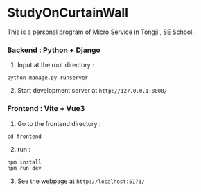 # StudyOnCurtainWall
This is a personal program of Micro Service in Tongji , SE School.



### Backend : Python + Django

1. Input at the root directory : 

```
python manage.py runserver
```

2. Start development server at `http://127.0.0.1:8000/`

### Frontend : Vite + Vue3

1. Go to the frontend directory :

```
cd frontend
```

2. run :

```
npm install
npm run dev
```

3. See the webpage at  `http://localhost:5173/`
